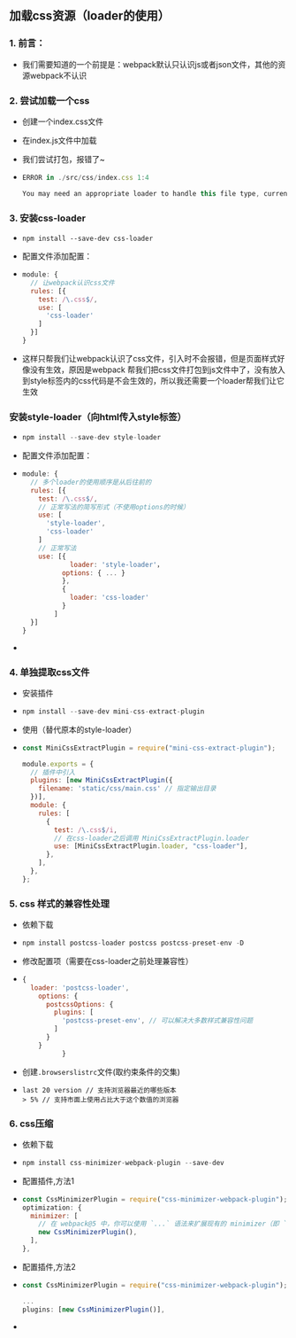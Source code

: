 ## 加载css资源（loader的使用）

### 1. 前言：

- 我们需要知道的一个前提是：webpack默认只认识js或者json文件，其他的资源webpack不认识

### 2. 尝试加载一个css

- 创建一个index.css文件

- 在index.js文件中加载

- 我们尝试打包，报错了~

- ```js
  ERROR in ./src/css/index.css 1:4

  You may need an appropriate loader to handle this file type, currently no loaders are configured to process this file.
  ```

### 3. 安装css-loader

- ```node
  npm install --save-dev css-loader
  ```

- 配置文件添加配置：

- ```js
  module: {
    // 让webpack认识css文件
    rules: [{
      test: /\.css$/, 
      use: [
        'css-loader'
      ]
    }]
  }
  ```

- 这样只帮我们让webpack认识了css文件，引入时不会报错，但是页面样式好像没有生效，原因是webpack 帮我们把css文件打包到js文件中了，没有放入到style标签内的css代码是不会生效的，所以我还需要一个loader帮我们让它生效

### 安装style-loader（向html传入style标签）

- ```js
  npm install --save-dev style-loader
  ```

- 配置文件添加配置：

- ```js
  module: {
    // 多个loader的使用顺序是从后往前的
    rules: [{
      test: /\.css$/, 
      // 正常写法的简写形式（不使用options的时候）
      use: [
        'style-loader',
        'css-loader'
      ]
      // 正常写法
      use: [{
              loader: 'style-loader'，
      		options: { ... }
            },
            {
              loader: 'css-loader'
            }
          ]
    }]
  }
  ```

- ​


### 4. 单独提取css文件

- 安装插件

- ```js
  npm install --save-dev mini-css-extract-plugin
  ```

- 使用（替代原本的style-loader）

- ```js
  const MiniCssExtractPlugin = require("mini-css-extract-plugin");

  module.exports = {
    // 插件中引入
    plugins: [new MiniCssExtractPlugin({
      filename: 'static/css/main.css' // 指定输出目录
    })],
    module: {
      rules: [
        {
          test: /\.css$/i,
          // 在css-loader之后调用 MiniCssExtractPlugin.loader
          use: [MiniCssExtractPlugin.loader, "css-loader"],
        },
      ],
    },
  };
  ```



### 5. css 样式的兼容性处理

- 依赖下载

- ```js
  npm install postcss-loader postcss postcss-preset-env -D
  ```

- 修改配置项（需要在css-loader之前处理兼容性）

- ```js
  {
    loader: 'postcss-loader',
      options: {
        postcssOptions: {
          plugins: [
            'postcss-preset-env', // 可以解决大多数样式兼容性问题
          ]
        }
      }
            }
  ```

- 创建`.browserslistrc`文件(取约束条件的交集)

- ```
  last 20 version // 支持浏览器最近的哪些版本
  > 5% // 支持市面上使用占比大于这个数值的浏览器
  ```



### 6. css压缩

- 依赖下载

- ```js
  npm install css-minimizer-webpack-plugin --save-dev
  ```

- 配置插件,方法1

- ```js
  const CssMinimizerPlugin = require("css-minimizer-webpack-plugin");
  optimization: {
    minimizer: [
      // 在 webpack@5 中，你可以使用 `...` 语法来扩展现有的 minimizer（即 `terser-webpack-plugin`），将下一行取消注释
      new CssMinimizerPlugin(),
    ],
  },
  ```

- 配置插件,方法2

- ```js
  const CssMinimizerPlugin = require("css-minimizer-webpack-plugin");

  ...
  plugins: [new CssMinimizerPlugin()],
  ```

- ​